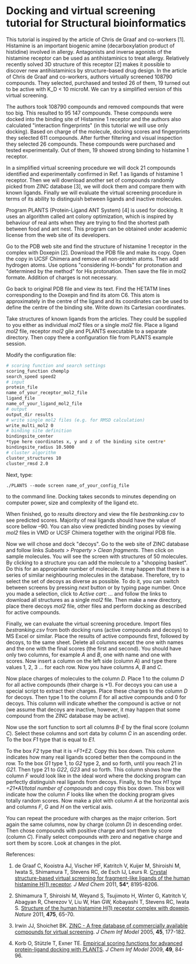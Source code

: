 # Docking and virtual screening tutorial for Structural bioinformatics

This tutorial is inspired by the article of Chris de Graaf and co-workers [1]. Histamine is an
important biogenic amine (decarboxylation product of histidine) involved in allergy. Antagonists
and inverse agonists of the histamine receptor can be used as antihistaminics to treat allergy.
Relatively recently solved 3D structure of this receptor [2] makes it possible to discover new
antihistaminics by structure-based drug design. In the article of Chris de Graaf and co-workers,
authors virtually screened 108790 compounds. They selected, purchased and tested 26 of them, 19
turned out to be active with K_D < 10 microM. We can try a simplified version of this virtual
screening.

The authors took 108790 compounds and removed compounds that were too big. This resulted to 95
147 compounds. These compounds were docked into the binding site of Histamine 1 receptor
and the authors also calculated "interaction fingerprints" (in this tutorial we will use only docking).
Based on charge of the molecule, docking scores and fingerprints they selected 611 compounds.
After further filtering and visual inspection they selected 26 compounds. These compounds were
purchased and tested experimentally. Out of them, 19 showed strong binding to histamine 1 receptor.

In a simplified virtual screening procedure we will dock 21 compounds identified and
experimentally confirmed in Ref. 1 as ligands of histamine 1 receptor. Then we will download
another set of compounds randomly picked from ZINC database [3], we will dock them and
compare them with known ligands. Finally we will evaluate the virtual screening procedure in terms
of its ability to distinguish between ligands and inactive molecules.

Program PLANTS (Protein-Ligand ANT System) [4] is used for docking. It uses an algorithm
called ant colony optimization, which is inspired by behaviour of real ants when they are trying to
find the shortest path between food and ant nest. This program can be obtained under academic
license from the web site of its developers.

Go to the PDB web site and find the structure of histamine 1 receptor in the complex with
Doxepin [2]. Download the PDB file and make its copy. Open the copy in UCSF Chimera and
remove all non-protein atoms. Then add hydrogen atoms. Use options "considering H-bonds" for
protonation and "determined by the method" for His protonation. Then save the file in mol2
formate. Addition of charges is not necessary.

Go back to original PDB file and view its text. Find the HETATM lines corresponding to the
Doxepin and find its atom C6. This atom is approximately in the centre of the ligand and its
coordinates can be used to define the centre of the binding site. Write down its Cartesian
coordinates.

Take structures of known ligands from the articles. They could be supplied to you either as
individual *mol2* files or a single *mol2* file. Place a ligand *mol2* file, receptor *mol2*
gile and PLANTS executable to a separate directory. Then copy there a configuration file
from PLANTS example session. 

Modify the configuration file:
```bash
# scoring function and search settings 
scoring_function chemplp 
search_speed speed2 
# input 
protein_file 
name_of_your_receptor_mol2_file
ligand_file 
name_of_your_ligand_mol2_file
# output 
output_dir results 
# write single mol2 files (e.g. for RMSD calculation) 
write_multi_mol2 0 
# binding site definition 
bindingsite_center 
*type here coordinates x, y and z of the binding site centre*
bindingsite_radius 10.5000 
# cluster algorithm 
cluster_structures 10 
cluster_rmsd 2.0 
```

Next, type:
```
./PLANTS --mode screen name_of_your_config_file
```
to the command line. Docking takes seconds to minutes depending on computer power, size and
complexity of the ligand etc.

When finished, go to *results* directory and view the file *bestranking.csv* to see predicted
scores. Majority of real ligands should have the value of score bellow –90. You can also view
predicted binding poses by viewing *mol2* files in VMD or UCSF Chimera together with the original
PDB file.

Now we will chose and dock "decoys". Go to the web site of ZINC database and follow links
*Subsets > Property > Clean fragments*. Then click on sample molecules. You will see the screen
with structures of 50 molecules. By clicking to a structure you can add the molecule to a "shopping
basket". Do this for an appropriate number of molecule. It may happen that there is a series of
similar neighbouring molecules in the database. Therefore, try to select the set of decoys as diverse
as possible. To do it, you can switch between screens by pressing *next* button or by typing page
number. Once you made a selection, click to *Active cart: ...* and follow the links to download all
structures as a single *mol2* file. Then make a new directory, place there decoys *mol2* file, other files
and perform docking as described for active compounds.

Finally, we can evaluate the virtual screening procedure. Import files *bestranking.csv* from
both docking runs (active compounds and decoys) to MS Excel or similar. Place the results of
active compounds first, followed by decoys, to the same sheet. Delete all columns except the one
with names and the one with the final scores (the first and second). You should have only two
columns, for example *A* and *B*, one with name and one with scores. Now insert a column on the left
side (column *A*) and type there values 1, 2, 3 ... for each row. Now you have columns *A*, *B* and 
*C*.

Now place charges of molecules to the column *D*. Place 1 to the column *D* for all active compounds
(their charge is +1). For decoys you can use a special script to extract their charges. Place these
charges to the column *D* for decoys. Then type 1 to the column *E* for all active compounds and 0
for decoys. This column will indicate whether the compound is active or not (we assume that
decoys are inactive, however, it may happen that some compound from the ZINC database may be
active).

Now use the sort function to sort all columns *B-E* by the final score (column *C*). Select these
columns and sort data by column *C* in an ascending order. To the box *F1* type that is equal to 
*E1*.

To the box *F2* type that it is *=F1+E2*. Copy this box down. This column indicates how many real
ligands scored better then the compound in the row. To the box *G1* type 1, to *G2* type 2, and so
forth, until you reach 21 in *G21*. Then type 21 to *G22*, *G23* and so forth. This column shows how
the column *F* would look like in the ideal word where the docking program can perfectly
distinguish real ligands from decoys. Finally, to the box *H1* type *=21\*A1/total number of
compounds* and copy this box down. This box will indicate how the column *F* looks like when the
docking program gives totally random scores. Now make a plot with column *A* at the horizontal
axis and columns *F*, *G* and *H* on the vertical axis.

You can repeat the procedure with charges as the major criterion. Sort again the same columns,
now by charge (column *D*) in descending order. Then chose compounds with positive charge and
sort them by score (column *C*). Finally select compounds with zero and negative charge and sort
them by score. Look at changes in the plot.

References:

1. de Graaf C, Kooistra AJ, Vischer HF, Katritch V, Kuijer M, Shiroishi M, Iwata S, Shimamura T,
Stevens RC, de Esch IJ, Leurs R. [Crystal structure-based virtual screening for fragment-like
ligands of the human histamine H(1) receptor](https://doi.org/10.1021/jm2011589).
*J Med Chem* 2011, **54***, 8195-8206.

2. Shimamura T, Shiroishi M, Weyand S, Tsujimoto H, Winter G, Katritch V, Abagyan R,
Cherezov V, Liu W, Han GW, Kobayashi T, Stevens RC, Iwata S. [Structure of the human 
histamine H(1) receptor complex with doxepin](https://doi.org/10.1038/nature10236).
*Nature* 2011, **475**, 65-70.

3. Irwin JJ, Shoichet BK. [ZINC - A free database of commercially available compounds for
virtual screening](https://doi.org/10.1021/ci049714%2B). *J Chem Inf Model* 2005, **45**, 177-182.

4. Korb O, Stützle T, Exner TE. [Empirical scoring functions for advanced protein-ligand docking 
with PLANTS](https://doi.org/10.1021/ci800298z). *J Chem Inf Model* 2009, **49**, 84-96.


